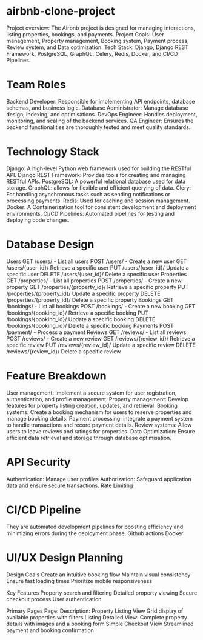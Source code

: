 # airbnb-clone-project
Project overview: The Airbnb project is designed for managing interactions, listing properties, bookings, and payments. Project Goals: User management, Property management, Booking system, Payment process, Review system, and Data optimization. Tech Stack: Django, Django REST Framework, PostgreSQL, GraphQL, Celery, Redis, Docker, and CI/CD Pipelines.


# Team Roles
Backend Developer: Responsible for implementing API endpoints, database schemas, and business logic.
Database Administrator: Manage database design, indexing, and optimisations.
DevOps Engineer: Handles deployment, monitoring, and scaling of the backend services.
QA Engineer: Ensures the backend functionalities are thoroughly tested and meet quality standards.


# Technology Stack
Django: A high-level Python web framework used for building the RESTful API.
Django REST Framework: Provides tools for creating and managing RESTful APIs.
PostgreSQL: A powerful relational database used for data storage.
GraphQL: allows for flexible and efficient querying of data.
Clery: For handling asynchronous tasks such as sending notifications or processing payments.
Redis: Used for caching and session management.
Docker: A Containerization tool for consistent development and deployment environments.
CI/CD Pipelines: Automated pipelines for testing and deploying code changes.


# Database Design
Users
  GET /users/ - List all users
  POST /users/ - Create a new user
  GET /users/{user_id}/ Retrieve a specific user
  PUT /users/{user_id}/ Update a specific user
  DELETE /users/{user_id}/ Delete a specific user
Properties
  GET /properties/ - List all properties
  POST /properties/ - Create a new property
  GET /properties/{property_id}/ Retrieve a specific property
  PUT /properties/{property_id}/ Update a specific property
  DELETE /properties/{property_id}/ Delete a specific property
Bookings
  GET /bookings/ - List all bookings
  POST /bookings/ - Create a new booking
  GET /bookings/{booking_id}/ Retrieve a specific booking
  PUT /bookings/{booking_id}/ Update a specific booking
  DELETE /bookings/{booking_id}/ Delete a specific booking
Payments
  POST /payment/ - Process a payment
Reviews
  GET /reviews/ - List all reviews
  POST /reviews/ - Create a new review
  GET /reviews/{review_id}/ Retrieve a specific review
  PUT /reviews/{review_id}/ Update a specific review
  DELETE /reviews/{review_id}/ Delete a specific review
  

# Feature Breakdown
User management: Implement a secure system for user registration, authentication, and profile management.
Property management: Develop features for property listing creation, updates, and retrieval.
Booking systems: Create a booking mechanism for users to reserve properties and manage booking details.
Payment processing: integrate a payment system to handle transactions and record payment details.
Review systems: Allow users to leave reviews and ratings for properties.
Data Optimization: Ensure efficient data retrieval and storage through database optimisation.


# API Security
Authentication: Manage user profiles
Authorization: Safeguard application data and ensure secure transactions.
Rate Limiting


# CI/CD Pipeline
They are automated development pipelines for boosting efficiency and minimizing errors during the deployment phase.
Github actions
Docker


# UI/UX Design Planning
Design Goals
  Create an intuitive booking flow
  Maintain visual consistency
  Ensure fast loading times
  Prioritize mobile responsiveness
  
Key Features
  Property search and filtering
  Detailed property viewing
  Secure checkout process
  User authentication
  
Primary Pages
  Page:                     Description:
  Property Listing View     Grid display of available properties with filters
  Listing Detailed View:    Complete property details with images and a  booking form
  Simple Checkout View      Streamlined payment and booking confirmation

  
